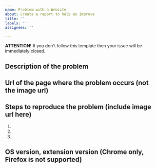 ```yaml
---
name: Problem with a Website
about: Create a report to help us improve
title: ''
labels: ''
assignees: ''

---
```


**ATTENTION!** If you don't follow this template then your issue will be immediately closed.

## Description of the problem


## Url of the page where the problem occurs (not the image url)


## Steps to reproduce the problem (include image url here)
1.
2.
3.

## OS version, extension version (Chrome only, Firefox is not supported)
